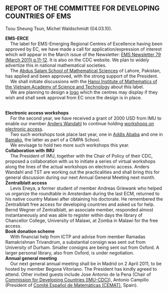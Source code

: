 
<html><head>

 
<html xmlns="http://www.w3.org/1999/xhtml" xml:lang="en" lang="en">
  <head>
<meta http-equiv="Content-Type" content="text/html; charset=utf-8" />
    <meta http-equiv="Content-Type" content="text/html; charset=utf-8" />
<title>EMS-CDC The European Mathematical Society Committee for Developing Countries</title>

<LINK rel="stylesheet" href="style.css" type="text/css" title="style">

<body id=reportspage>

<?php include($_SERVER['DOCUMENT_ROOT']."/EMS-CDC/includes/topbit.php"); ?>

<h2>REPORT OF THE COMMITTEE FOR DEVELOPING COUNTRIES OF EMS</h2>
 Tsou Sheung Tsun, Michel Waldschmidt
(04.03.10).
 
<p><b>
 
EMS-ERCE
</b>
<br />  &nbsp; &nbsp;
      The label for EMS-Emerging Regional Centres of Excellence having been approved by EC, we have made a call for application/expression of interest which will appear in the March issue of the Newsletter:
<a href="http://www.ems-ph.org/journals/newsletter/pdf/2011-03-79.pdf">EMS Newsletter 79 (March 2011) p.11-12</a>.  It is also on the CDC website.  We plan to widely advertize this in
national mathematical societies.
<br />  &nbsp; &nbsp;  The <a href="http://www.sms.edu.pk/">
Abdus Salam School of Mathematical Sciences</a> of Lahore, Pakistan, has applied and been approved, with the strong support of the President.
<br />  &nbsp; &nbsp;  We shall initiate discussions with the 
<a href="http://www.math.ac.vn/">Hanoi Institute of Mathematics of the Vietnam Academy of Science and Technology</a> about this label.
<br />  &nbsp; &nbsp;  We are planning to design a 
<a href="http://newark.golonka.se/ems_erce.jpg">logo</a> which the centres may display if they wish and shall seek approval from EC once the design is in place.

<br />
<b>
Electronic access workshops 
</b>
<br />  &nbsp; &nbsp;
      For the second year, we have received a grant of 2000 USD from IMU  to enable our member 
<a href="http://math.golonka.se/">Anders Wandahl</a> to continue holding 
<a href="http://workshop.ems-cdc.org/doku.php/">workshops on electronic access</a>.
<br />  &nbsp; &nbsp;  Two such workshops took place last year, one in 
<a href="http://workshop.ems-cdc.org/doku.php/docs/addis_ababa_oct_2010"> Addis Ababa</a> and one in 
<a href="http://workshop.ems-cdc.org/doku.php/docs/bamako_nov_2010">Bamako</a>, the latter as part of a CIMPA School.
<br />  &nbsp; &nbsp;  We envisage to hold two more such workshops this year.

<br />
<b>
Collaboration with IMU 
</b>
<br />  &nbsp; &nbsp;
      The President of IMU, together with the Chair of Policy of their CDC, proposed a collaboration with us to initiate a series of virtual workshops along the lines of the actual workshops on electronic access.  Anders Wandahl and TST are working out the practicalities and 
shall bring this for general discussion during our next Annual General Meeting next month.

<br />
<b>
Zentralblatt access 
</b>
<br />  &nbsp; &nbsp;
       Levis Eneya, a former student of member Andreas Griewank who helped us organize the roundtable in Amsterdam during the last ECM, returned to his native country Malawi after obtaining his doctorate.  He  remembered the Zentralblatt free access for developing countries and asked us for help.  Bernd Wegner of Zentralblatt, an associate member, responded almost instantaneously and was able to register within days the library of Chancellor College, University of Malawi, at Zomba in Malawi for the free access.
 

<br />
<b>
Book donation scheme 

</b>
<br />  &nbsp; &nbsp;  With financial help from ICTP and advise from member Ramadas Ramakrishnan Trivandrum, a substantial consign was sent out from University of Durham.
  Smaller consigns are being sent out from Oxford.  A larger personal library, also from Oxford, is under negotiation.

<br />
<b>
Annual general meeting 

</b>
<br />  &nbsp; &nbsp;  Our next general annual meeting shall be in Madrid on 2 April 2011, to be hosted by member Begona Vitoriano.  
  The President has kindly agreed to attend.  Other invited guests include Jose Antonio de la Pena (Chair of 
<a href="http://www.mathunion.org/organization/cdc/">Commission for Developing Countries (IMU-CDC)</a>), Antonio Campillo (President of <a href="">Comité Español de Matemáticas (CEMAT)</a>, Spain).
 

<?php include($_SERVER['DOCUMENT_ROOT']."/EMS-CDC/includes/bottombit.php"); ?>


</body>
</html>
